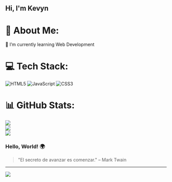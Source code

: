 ## Hi, I'm Kevyn

# 💫 About Me:
🌱 I’m currently learning Web Development<br>


# 💻 Tech Stack:
![HTML5](https://img.shields.io/badge/html5-%23E34F26.svg?style=for-the-badge&logo=html5&logoColor=white) ![JavaScript](https://img.shields.io/badge/javascript-%23323330.svg?style=for-the-badge&logo=javascript&logoColor=%23F7DF1E) ![CSS3](https://img.shields.io/badge/css3-%231572B6.svg?style=for-the-badge&logo=css3&logoColor=white)
# 📊 GitHub Stats:
![](https://github-readme-stats.vercel.app/api?username=kevsmartini&theme=tokyonight&hide_border=false&include_all_commits=false&count_private=false)<br/>
![](https://github-readme-streak-stats.herokuapp.com/?user=kevsmartini&theme=tokyonight&hide_border=false)<br/>
![](https://github-readme-stats.vercel.app/api/top-langs/?username=kevsmartini&theme=tokyonight&hide_border=false&include_all_commits=false&count_private=false&layout=compact)

### Hello, World! 🌍
> "El secreto de avanzar es comenzar." – Mark Twain 

---
[![](https://visitcount.itsvg.in/api?id=kevsmartini&icon=0&color=0)](https://visitcount.itsvg.in)

<!-- Proudly created with GPRM ( https://gprm.itsvg.in ) -->
